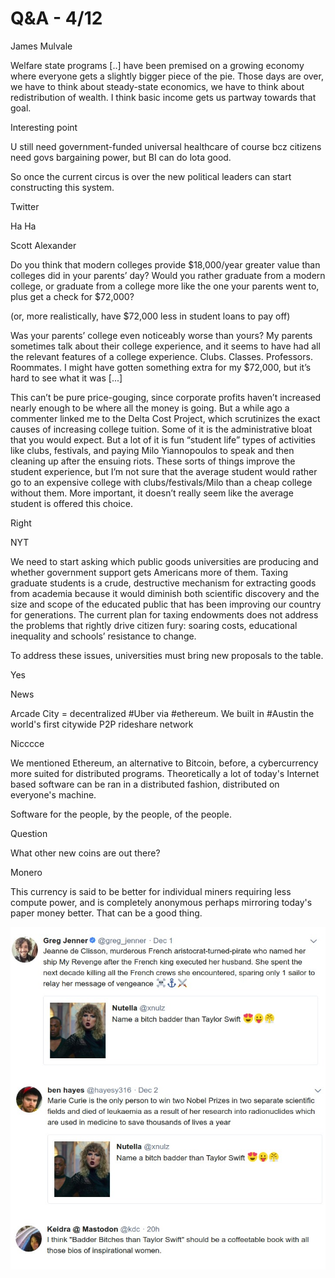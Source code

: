 # Q&A - 4/12

James Mulvale

Welfare state programs [..] have been premised on a growing economy where everyone gets a slightly bigger piece of the pie. Those days are over, we have to think about steady-state economics, we have to think about redistribution of wealth. I think basic income gets us partway towards that goal.

Interesting point

U still need government-funded universal healthcare of course bcz citizens need govs bargaining power, but BI can do lota good.

So once the current circus is over the new political leaders can start constructing this system.

Twitter

Ha Ha

Scott Alexander

Do you think that modern colleges provide $18,000/year greater value than colleges did in your parents’ day? Would you rather graduate from a modern college, or graduate from a college more like the one your parents went to, plus get a check for $72,000?

(or, more realistically, have $72,000 less in student loans to pay off)

Was your parents’ college even noticeably worse than yours? My parents sometimes talk about their college experience, and it seems to have had all the relevant features of a college experience. Clubs. Classes. Professors. Roommates. I might have gotten something extra for my $72,000, but it’s hard to see what it was [...]

This can’t be pure price-gouging, since corporate profits haven’t increased nearly enough to be where all the money is going. But a while ago a commenter linked me to the Delta Cost Project, which scrutinizes the exact causes of increasing college tuition. Some of it is the administrative bloat that you would expect. But a lot of it is fun “student life” types of activities like clubs, festivals, and paying Milo Yiannopoulos to speak and then cleaning up after the ensuing riots. These sorts of things improve the student experience, but I’m not sure that the average student would rather go to an expensive college with clubs/festivals/Milo than a cheap college without them. More important, it doesn’t really seem like the average student is offered this choice.

Right

NYT

We need to start asking which public goods universities are producing and whether government support gets Americans more of them. Taxing graduate students is a crude, destructive mechanism for extracting goods from academia because it would diminish both scientific discovery and the size and scope of the educated public that has been improving our country for generations. The current plan for taxing endowments does not address the problems that rightly drive citizen fury: soaring costs, educational inequality and schools’ resistance to change.

To address these issues, universities must bring new proposals to the table.

Yes

News

Arcade City = decentralized #Uber via #ethereum. We built in #Austin the world's first citywide P2P rideshare network

Nicccce

We mentioned Ethereum, an alternative to Bitcoin, before, a cybercurrency more suited for distributed programs. Theoretically a lot of today's Internet based software can be ran in a distributed fashion, distributed on everyone's machine.

Software for the people, by the people, of the people.

Question

What other new coins are out there?

Monero

This currency is said to be better for individual miners requiring less compute power, and is completely anonymous perhaps mirroring today's paper money better. That can be a good thing.


![](out.jpg)
